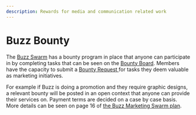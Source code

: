 ```yaml
---
description: Rewards for media and communication related work
---
```


# Buzz Bounty

The [Buzz Swarm](https://1hive.gitbook.io/1hive/community/swarms/buzz) has a bounty program in place that anyone can participate in by completing tasks that can be seen on the [Bounty Board](https://www.notion.so/3e13ef2a5d614a828b684640af2212b4?v=20b21ead637341faa87416b85202b584). Members have the capacity to submit a [Bounty Request ](https://docs.google.com/forms/d/e/1FAIpQLSd9zyx3qV2n5iuO8LdmPQiYHdZpY-NcSH6YkvvCxSq7D-Fo9g/viewform)for tasks they deem valuable as marketing initiatives.

For example if Buzz is doing a promotion and they require graphic designs, a relevant bounty will be posted in an open context that anyone can provide their services on. Payment terms are decided on a case by case basis. More details can be seen on page 16 of [the Buzz Marketing Swarm plan](https://drive.google.com/file/d/1giD4QcVfHNUaAwcXWqEdV4jI2CUSQH24/view).

